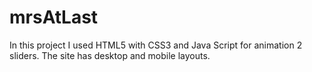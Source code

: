 # mrsAtLast

In this project I used HTML5 with CSS3 and Java Script for animation 2 sliders. The site has desktop and mobile layouts.
